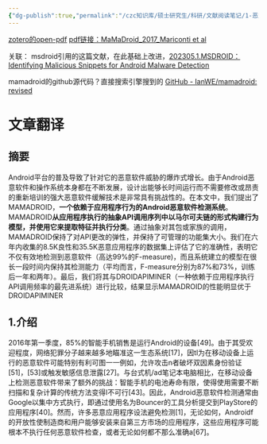 ```yaml
---
{"dg-publish":true,"permalink":"/czc知识库/硕士研究生/科研/文献阅读笔记/1-恶意代码经典论文/MAMADROID：Detecting Android Malware by Building Markov Chains of Behavioral Models/","dgPassFrontmatter":true,"created":"2024-06-18T17:45:27.012+08:00","updated":"2024-12-08T12:30:21.205+08:00"}
---
```



[zotero的open-pdf](zotero://open-pdf/library/items/8K4TRWNZ)
[pdf链接：MaMaDroid_2017_Mariconti et al](MaMaDroid_2017_Mariconti%20et%20al.pdf)

关联：
msdroid引用的这篇文献，在此基础上改进，[202305.1.MSDROID：Identifying Malicious Snippets for Android Malware Detection](202305.1.MSDROID：Identifying%20Malicious%20Snippets%20for%20Android%20Malware%20Detection.md)


mamadroid的github源代码？直接搜索引擎搜到的
[GitHub - IanWE/mamadroid: revised](https://github.com/IanWE/mamadroid)


# 文章翻译
## 摘要
Android平台的普及导致了针对它的恶意软件威胁的爆炸式增长。由于Android恶意软件和操作系统本身都在不断发展，设计出能够长时间运行而不需要修改或昂责的重新培训的强大恶意软件缓解技术是非常具有挑战性的。在本文中，我们提出了MAMADROID，**一个依赖于应用程序行为的Android恶意软件检测系统**。MAMADROID**从应用程序执行的抽象API调用序列中以马尔可夫链的形式构建行为模型，并使用它来提取特征并执行分类**。通过抽象对其包或家族的调用，MAMADROID保持了对API更改的弹性，并保持了可管理的功能集大小。我们在六年内收集的8.5K良性和35.5K恶意应用程序的数据集上评估了它的准确性，表明它不仅有效地检测到恶意软件（高达99%的F-measure)，而且系统建立的模型在很长一段时间内保持其检测能力（平均而言，F-measure分别为87%和73%，训练后一年和两年）。最后，我们将其与DROIDAPIMINER（一种依赖于应用程序执行API调用频率的最先进系统）进行比较，结果显示MAMADROID的性能明显优于DROIDAPIMINER
## 1.介绍
2016年第一季度，85%的智能手机销售是运行Android的设备[49]。由于其受欢迎程度，网络犯罪分子越来越多地瞄准这一生态系统[17]，因tl为在移动设备上运行的恶意软件可能特别有利可图一一例如，允许攻击n者破坏双因素身份验证[51]，[53]或触发敏感信息泄露[27]。与台式机/ad笔记本电脑相比，在移动设备上检测恶意软件带来了额外的挑战：智能手机的电池寿命有限，使得使用需要不断扫描和复杂计算的传统方法变得I不可行[43]。因此，Android恶意软件检测通常由Google以集中方式执行，即通过使用名为Bouncer的工具分析提交到PlayStore的应用程序[40]。然而，许多恶意应用程序设法避免检测[1]，无论如何，Androidf的开放性使制造商和用户能够安装来自第三方市场的应用程序，这些应用程序可能根本不执行任何恶意软件检查，或者无论如何都不那么准确a[67]。








